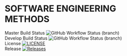 # SOFTWARE ENGINEERING METHODS

Master Build Status ![GitHub Workflow Status (branch)](https://img.shields.io/github/actions/workflow/status/PureIrony/sem/main.yml?branch=master) \
Develop Build Status ![GitHub Workflow Status (branch)](https://img.shields.io/github/actions/workflow/status/PureIrony/sem/main.yml?branch=develop) \
License [![LICENSE](https://img.shields.io/github/license/PureIrony/sem.svg?style=flat-square)](https://github.com/PureIrony/sem/blob/master/LICENSE) \
Release [![Releases](https://img.shields.io/github/release/PureIrony/sem/all.svg?style=flat-square)](https://github.com/PureIrony/sem/releases)